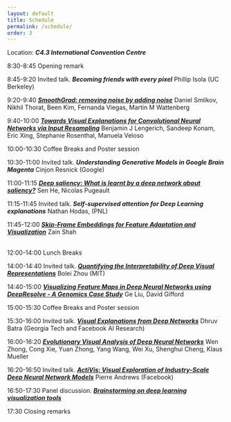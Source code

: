 ```yaml
---
layout: default
title: Schedule
permalink: /schedule/
order: 3
---
```


Location: ***C4.3 International Convention Centre***

8:30-8:45 Opening remark

8:45-9:20 Invited talk. ***Becoming friends with every pixel*** Phillip Isola (UC Berkeley)

9:20-9:40 ***[SmoothGrad: removing noise by adding noise]*** Daniel Smilkov, Nikhil Thorat, Been Kim, Fernanda Viegas, Martin M Wattenberg

9:40-10:00 ***[Towards Visual Explanations for Convolutional Neural Networks via Input Resampling]*** Benjamin J Lengerich, Sandeep Konam, Eric Xing, Stephanie Rosenthal, Manuela Veloso

10:00-10:30 Coffee Breaks and Poster session

10:30-11:00 Invited talk. ***Understanding Generative Models in Google Brain Magenta*** Cinjon Resnick (Google)

11:00-11:15 ***[Deep saliency: What is learnt by a deep network about saliency?]*** Sen He, Nicolas Pugeault

11:15-11:45 Invited talk. ***Self-supervised attention for Deep Learning explanations*** Nathan Hodas, (PNL)

11:45-12:00 ***[Skip-Frame Embeddings for Feature Adaptation and Visualization]*** Zain Shah

<br>
12:00-14:00 Lunch Breaks
<br>

14:00-14:40 Invited talk. ***[Quantifying the Interpretability of Deep Visual Representations]*** Bolei Zhou (MIT)

14:40-15:00 ***[Visualizing Feature Maps in Deep Neural Networks using DeepResolve - A Genomics Case Study]*** Ge Liu, David Gifford

15:00-15:30 Coffee Breaks and Poster session

15:30-16:00 Invited talk. ***[Visual Explanations from Deep Networks]*** Dhruv Batra (Georgia Tech and Facebook AI Research)

16:00-16:20 ***[Evolutionary Visual Analysis of Deep Neural Networks]*** Wen Zhong, Cong Xie, Yuan Zhong, Yang Wang, Wei Xu, Shenghui Cheng, Klaus Mueller

16:20-16:50 Invited talk. ***[ActiVis: Visual Exploration of Industry-Scale Deep Neural Network Models]*** Pierre Andrews (Facebook)

16:50-17:30 Panel discussion. ***[Brainstorming on deep learning visualization tools]***

17:30 Closing remarks


[Deep saliency: What is learnt by a deep network about saliency?]: ../assets/papers/1.pdf
[Evolutionary Visual Analysis of Deep Neural Networks]: ../assets/papers/2.pdf
[SmoothGrad: removing noise by adding noise]: ../assets/papers/3.pdf
[Towards Visual Explanations for Convolutional Neural Networks via Input Resampling]: ../assets/papers/5.pdf
[Quantifying the Interpretability of Deep Visual Representations]: http://people.csail.mit.edu/bzhou/ppt/presentation_ICML_workshop.pdf
[Visual Explanations from Deep Networks]: http://www.cc.gatech.edu/~dbatra/talks/dhruv_batra_gradcam.pptx
[Visualizing Feature Maps in Deep Neural Networks using DeepResolve - A Genomics Case Study]: ../assets/papers/7.pdf
[Skip-Frame Embeddings for Feature Adaptation and Visualization]: ../assets/papers/8.pdf
[ActiVis: Visual Exploration of Industry-Scale Deep Neural Network Models]: https://arxiv.org/pdf/1704.01942.pdf
[Brainstorming on deep learning visualization tools]: https://goo.gl/forms/9Aq9TgRIymC1q5Nu2



<script>
  (function(i,s,o,g,r,a,m){i['GoogleAnalyticsObject']=r;i[r]=i[r]||function(){
  (i[r].q=i[r].q||[]).push(arguments)},i[r].l=1*new Date();a=s.createElement(o),
  m=s.getElementsByTagName(o)[0];a.async=1;a.src=g;m.parentNode.insertBefore(a,m)
  })(window,document,'script','https://www.google-analytics.com/analytics.js','ga');

  ga('create', 'UA-48160406-2', 'auto');
  ga('send', 'pageview');

</script>